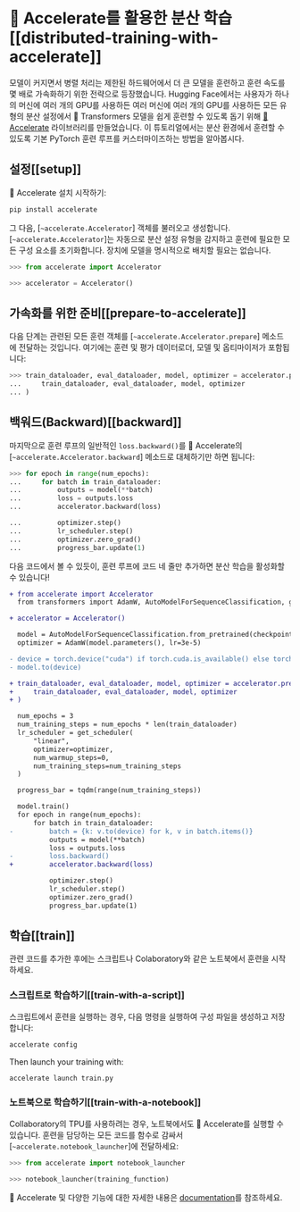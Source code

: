 <!--Copyright 2022 The HuggingFace Team. All rights reserved.

Licensed under the Apache License, Version 2.0 (the "License"); you may not use this file except in compliance with
the License. You may obtain a copy of the License at

http://www.apache.org/licenses/LICENSE-2.0

Unless required by applicable law or agreed to in writing, software distributed under the License is distributed on
an "AS IS" BASIS, WITHOUT WARRANTIES OR CONDITIONS OF ANY KIND, either express or implied. See the License for the
specific language governing permissions and limitations under the License.

⚠️ Note that this file is in Markdown but contain specific syntax for our doc-builder (similar to MDX) that may not be
rendered properly in your Markdown viewer.

-->

# 🤗 Accelerate를 활용한 분산 학습[[distributed-training-with-accelerate]]

모델이 커지면서 병렬 처리는 제한된 하드웨어에서 더 큰 모델을 훈련하고 훈련 속도를 몇 배로 가속화하기 위한 전략으로 등장했습니다. Hugging Face에서는 사용자가 하나의 머신에 여러 개의 GPU를 사용하든 여러 머신에 여러 개의 GPU를 사용하든 모든 유형의 분산 설정에서 🤗 Transformers 모델을 쉽게 훈련할 수 있도록 돕기 위해 [🤗 Accelerate](https://huggingface.co/docs/accelerate) 라이브러리를 만들었습니다. 이 튜토리얼에서는 분산 환경에서 훈련할 수 있도록 기본 PyTorch 훈련 루프를 커스터마이즈하는 방법을 알아봅시다.

## 설정[[setup]]

🤗 Accelerate 설치 시작하기:

```bash
pip install accelerate
```

그 다음, [`~accelerate.Accelerator`] 객체를 불러오고 생성합니다. [`~accelerate.Accelerator`]는 자동으로 분산 설정 유형을 감지하고 훈련에 필요한 모든 구성 요소를 초기화합니다. 장치에 모델을 명시적으로 배치할 필요는 없습니다.

```py
>>> from accelerate import Accelerator

>>> accelerator = Accelerator()
```

## 가속화를 위한 준비[[prepare-to-accelerate]]

다음 단계는 관련된 모든 훈련 객체를 [`~accelerate.Accelerator.prepare`] 메소드에 전달하는 것입니다. 여기에는 훈련 및 평가 데이터로더, 모델 및 옵티마이저가 포함됩니다:

```py
>>> train_dataloader, eval_dataloader, model, optimizer = accelerator.prepare(
...     train_dataloader, eval_dataloader, model, optimizer
... )
```

## 백워드(Backward)[[backward]]

마지막으로 훈련 루프의 일반적인 `loss.backward()`를 🤗 Accelerate의 [`~accelerate.Accelerator.backward`] 메소드로 대체하기만 하면 됩니다:

```py
>>> for epoch in range(num_epochs):
...     for batch in train_dataloader:
...         outputs = model(**batch)
...         loss = outputs.loss
...         accelerator.backward(loss)

...         optimizer.step()
...         lr_scheduler.step()
...         optimizer.zero_grad()
...         progress_bar.update(1)
```

다음 코드에서 볼 수 있듯이, 훈련 루프에 코드 네 줄만 추가하면 분산 학습을 활성화할 수 있습니다!

```diff
+ from accelerate import Accelerator
  from transformers import AdamW, AutoModelForSequenceClassification, get_scheduler

+ accelerator = Accelerator()

  model = AutoModelForSequenceClassification.from_pretrained(checkpoint, num_labels=2)
  optimizer = AdamW(model.parameters(), lr=3e-5)

- device = torch.device("cuda") if torch.cuda.is_available() else torch.device("cpu")
- model.to(device)

+ train_dataloader, eval_dataloader, model, optimizer = accelerator.prepare(
+     train_dataloader, eval_dataloader, model, optimizer
+ )

  num_epochs = 3
  num_training_steps = num_epochs * len(train_dataloader)
  lr_scheduler = get_scheduler(
      "linear",
      optimizer=optimizer,
      num_warmup_steps=0,
      num_training_steps=num_training_steps
  )

  progress_bar = tqdm(range(num_training_steps))

  model.train()
  for epoch in range(num_epochs):
      for batch in train_dataloader:
-         batch = {k: v.to(device) for k, v in batch.items()}
          outputs = model(**batch)
          loss = outputs.loss
-         loss.backward()
+         accelerator.backward(loss)

          optimizer.step()
          lr_scheduler.step()
          optimizer.zero_grad()
          progress_bar.update(1)
```

## 학습[[train]]

관련 코드를 추가한 후에는 스크립트나 Colaboratory와 같은 노트북에서 훈련을 시작하세요.

### 스크립트로 학습하기[[train-with-a-script]]

스크립트에서 훈련을 실행하는 경우, 다음 명령을 실행하여 구성 파일을 생성하고 저장합니다:

```bash
accelerate config
```

Then launch your training with:

```bash
accelerate launch train.py
```

### 노트북으로 학습하기[[train-with-a-notebook]]

Collaboratory의 TPU를 사용하려는 경우, 노트북에서도 🤗 Accelerate를 실행할 수 있습니다. 훈련을 담당하는 모든 코드를 함수로 감싸서 [`~accelerate.notebook_launcher`]에 전달하세요:

```py
>>> from accelerate import notebook_launcher

>>> notebook_launcher(training_function)
```

🤗 Accelerate 및 다양한 기능에 대한 자세한 내용은 [documentation](https://huggingface.co/docs/accelerate)를 참조하세요.